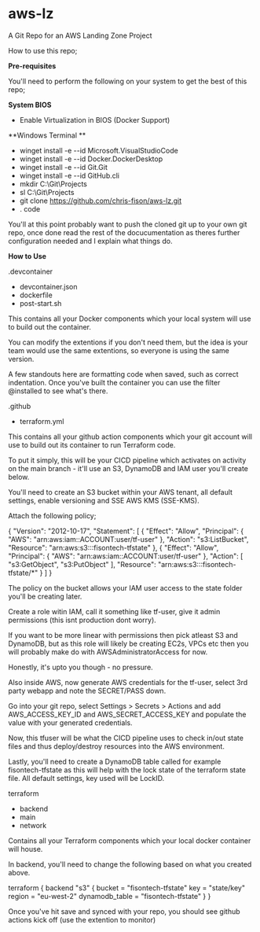 # aws-lz
A Git Repo for an AWS Landing Zone Project

How to use this repo;

**Pre-requisites**

You'll need to perform the following on your system to get the best of this repo;

**System BIOS**
 - Enable Virtualization in BIOS (Docker Support)

**Windows Terminal **
 - winget install -e --id Microsoft.VisualStudioCode
 - winget install -e --id Docker.DockerDesktop
 - winget install -e --id Git.Git
 - winget install -e --id GitHub.cli
 - mkdir C:\Git\Projects
 - sl C:\Git\Projects
 - git clone https://github.com/chris-fison/aws-lz.git
 - . code

You'll at this point probably want to push the cloned git up to your own git repo, once done read the rest of the docucumentation as theres further configuration needed and I explain what things do.

**How to Use**

.devcontainer
 - devcontainer.json 
 - dockerfile
 - post-start.sh

This contains all your Docker components which your local system will use to build out the container.

You can modify the extentions if you don't need them, but the idea is your team would use the same extentions, so everyone is using the same version.

A few standouts here are formatting code when saved, such as correct indentation. Once you've built the container you can use the filter @installed to see what's there.

.github
 - terraform.yml

This contains all your github action components which your git account will use to build out its container to run Terraform code.

To put it simply, this will be your CICD pipeline which activates on activity on the main branch - it'll use an S3, DynamoDB and IAM user you'll create below.

You'll need to create an S3 bucket within your AWS tenant, all default settings, enable versioning and SSE AWS KMS (SSE-KMS).

Attach the following policy;

{
    "Version": "2012-10-17",
    "Statement": [
        {
            "Effect": "Allow",
            "Principal": {
                "AWS": "arn:aws:iam::ACCOUNT:user/tf-user"
            },
            "Action": "s3:ListBucket",
            "Resource": "arn:aws:s3:::fisontech-tfstate"
        },
        {
            "Effect": "Allow",
            "Principal": {
                "AWS": "arn:aws:iam::ACCOUNT:user/tf-user"
            },
            "Action": [
                "s3:GetObject",
                "s3:PutObject"
            ],
            "Resource": "arn:aws:s3:::fisontech-tfstate/*"
        }
    ]
}

The policy on the bucket allows your IAM user access to the state folder you'll be creating later.

Create a role witin IAM, call it something like tf-user, give it admin permissions (this isnt production dont worry).

If you want to be more linear with permissions then pick atleast S3 and DynamoDB, but as this role will likely be creating EC2s, VPCs etc then you will probably make do with AWSAdministratorAccess for now. 

Honestly, it's upto you though - no pressure.

Also inside AWS, now generate AWS credentials for the tf-user, select 3rd party webapp and note the SECRET/PASS down.

Go into your git repo, select Settings > Secrets > Actions and add AWS_ACCESS_KEY_ID and AWS_SECRET_ACCESS_KEY and populate the value with your generated credentials.

Now, this tfuser will be what the CICD pipeline uses to check in/out state files and thus deploy/destroy resources into the AWS environment.

Lastly, you'll need to create a DynamoDB table called for example fisontech-tfstate as this will help with the lock state of the terraform state file. All default settings, key used will be LockID. 

terraform
 - backend
 - main
 - network

Contains all your Terraform components which your local docker container will house.

In backend, you'll need to change the following based on what you created above.

terraform {
  backend "s3" {
    bucket         = "fisontech-tfstate"
    key            = "state/key"
    region         = "eu-west-2"
    dynamodb_table = "fisontech-tfstate"
  }
}

Once you've hit save and synced with your repo, you should see github actions kick off (use the extention to monitor)